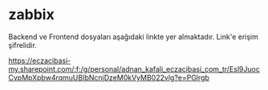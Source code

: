 # zabbix

Backend ve Frontend dosyaları aşağıdaki linkte yer almaktadır. Link'e erişim şifrelidir.

https://eczacibasi-my.sharepoint.com/:f:/g/personal/adnan_kafali_eczacibasi_com_tr/Esl9JuocCvpMpXpbw4rqmuUBIbNcnjDzeM0kVyMB022vlg?e=PGlrgb
